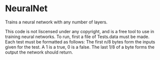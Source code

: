 # NeuralNet
Trains a neural network with any number of layers.

This code is not liscensed under any copyright, and is a free tool to use in training neural networks. To run, first a file of Tests.data must be made. Each test must be formatted as follows:
The first n/8 bytes form the inputs given for the test. A 1 is a true, 0 is a false. The last 1/8 of a byte forms the output the network should return.
